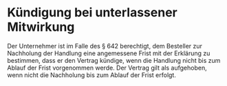 # Kündigung bei unterlassener Mitwirkung

Der Unternehmer ist im Falle des § 642 berechtigt, dem Besteller zur Nachholung der Handlung eine angemessene Frist mit der Erklärung zu bestimmen, dass er den Vertrag kündige, wenn die Handlung nicht bis zum Ablauf der Frist vorgenommen werde. Der Vertrag gilt als aufgehoben, wenn nicht die Nachholung bis zum Ablauf der Frist erfolgt.